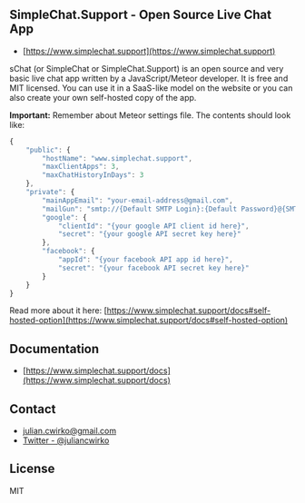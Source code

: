 ## SimpleChat.Support - Open Source Live Chat App

- [https://www.simplechat.support](https://www.simplechat.support)

sChat (or SimpleChat or SimpleChat.Support) is an open source and very basic live chat app written by a JavaScript/Meteor developer. It is free and MIT licensed. You can use it in a SaaS-like model on the website or you can also create your own self-hosted copy of the app.

**Important:** Remember about Meteor settings file. The contents should look like:

```javascript
{
    "public": {
        "hostName": "www.simplechat.support",
        "maxClientApps": 3,
        "maxChatHistoryInDays": 3
    },
    "private": {
        "mainAppEmail": "your-email-address@gmail.com",
        "mailGun": "smtp://{Default SMTP Login}:{Default Password}@{SMTP Hostname}:587",
        "google": {
            "clientId": "{your google API client id here}",
            "secret": "{your google API secret key here}"
        },
        "facebook": {
            "appId": "{your facebook API app id here}",
            "secret": "{your facebook API secret key here}"
        }
    }
}
```

Read more about it here: [https://www.simplechat.support/docs#self-hosted-option](https://www.simplechat.support/docs#self-hosted-option)

## Documentation

- [https://www.simplechat.support/docs](https://www.simplechat.support/docs)

## Contact

- julian.cwirko@gmail.com
- [Twitter - @juliancwirko](https://twitter.com/JulianCwirko)

## License

MIT